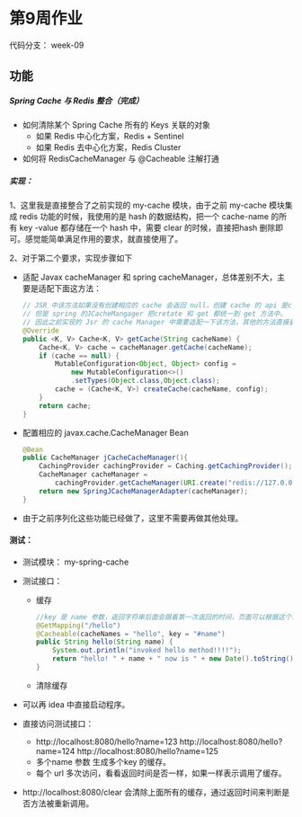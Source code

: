 # 第9周作业

代码分支： week-09


## 功能

##### Spring Cache 与 Redis 整合（完成）
- 如何清除某个 Spring Cache 所有的 Keys 关联的对象
  - 如果 Redis 中心化方案，Redis + Sentinel
  - 如果 Redis 去中心化方案，Redis Cluster
- 如何将 RedisCacheManager 与 @Cacheable 注解打通



##### 实现：

1、这里我是直接整合了之前实现的 my-cache 模块，由于之前 my-cache 模块集成 redis 功能的时候，我使用的是 hash 的数据结构，把一个 cache-name 的所有 key -value 都存储在一个 hash 中，需要 clear 的时候，直接把hash 删除即可。感觉能简单满足作用的要求，就直接使用了。



2、对于第二个要求，实现步骤如下

- 适配 Javax cacheManager 和 spring cacheManager，总体差别不大，主要是适配下面这方法：

  ```java
  // JSR 中该方法如果没有创建相应的 cache 会返回 null，创建 cache 的 api 是createCache
  // 但是 spring 的JCacheMangager 把cretate 和 get 都统一到 get 方法中。
  // 因此之前实现的 Jsr 的 cache Manager 中需要适配一下该方法，其他的方法直接委派即可。
  @Override
  public <K, V> Cache<K, V> getCache(String cacheName) {
      Cache<K, V> cache = cacheManager.getCache(cacheName);
      if (cache == null) {
          MutableConfiguration<Object, Object> config =
              new MutableConfiguration<>()
              .setTypes(Object.class,Object.class);
          cache = (Cache<K, V>) createCache(cacheName, config);
      }
      return cache;
  }
  ```

- 配置相应的 javax.cache.CacheManager Bean

  ```java
  @Bean
  public CacheManager jCacheCacheManager(){
      CachingProvider cachingProvider = Caching.getCachingProvider();
      CacheManager cacheManager =
          cachingProvider.getCacheManager(URI.create("redis://127.0.0.1:6379/"), null);
      return new SpringJCacheManagerAdapter(cacheManager);
  }
  ```

- 由于之前序列化这些功能已经做了，这里不需要再做其他处理。



#### 测试：

- 测试模块： my-spring-cache

- 测试接口：

  - 缓存

    ```java
    //key 是 name 参数，返回字符串后面会跟着第一次返回的时间，页面可以根据这个时间来判断是否调用缓存。
    @GetMapping("/hello")
    @Cacheable(cacheNames = "hello", key = "#name")
    public String hello(String name) {
        System.out.println("invoked hello method!!!!");
        return "hello! " + name + " now is " + new Date().toString();
    }
    ```

    

  - 清除缓存

- 可以再 idea 中直接启动程序。

- 直接访问测试接口：

  - http://localhost:8080/hello?name=123  http://localhost:8080/hello?name=124  http://localhost:8080/hello?name=125
  - 多个name 参数 生成多个key 的缓存。
  - 每个 url 多次访问，看看返回时间是否一样，如果一样表示调用了缓存。

- http://localhost:8080/clear 会清除上面所有的缓存，通过返回时间来判断是否方法被重新调用。



